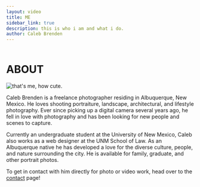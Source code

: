 ```yaml
---
layout: video
title: ME
sidebar_link: true
description: this is who i am and what i do.
author: Caleb Brenden
---
```


<h1 class="page-title" style="padding-top: 1rem;">ABOUT</h1>

<div id="split-div-wrapper">

<div id="left-div">
<img src="{{ site.baseurl }}/images/me-krakow.jpg" alt="that's me, how cute.">
</div>

<div id="right-div">
<p>Caleb Brenden is a freelance photographer residing in Albuquerque, New Mexico. He loves shooting portraiture, landscape, architectural, and lifestyle photography. Ever since picking up a digital camera several years ago, he fell in love with photography and has been looking for new people and scenes to capture.</p> 
<p>Currently an undergraduate student at the University of New Mexico, Caleb also works as a web designer at the UNM School of Law. As an Albuquerque native he has developed a love for the diverse culture, people, and nature surrounding the city. He is available for family, graduate, and other portrait photos.</p> 
<p>To get in contact with him directly for photo or video work, head over to the <a href="{{site.baseurl}}/contact.html" alt="Contact Page">contact</a> page!</p>
</div>

</div>

